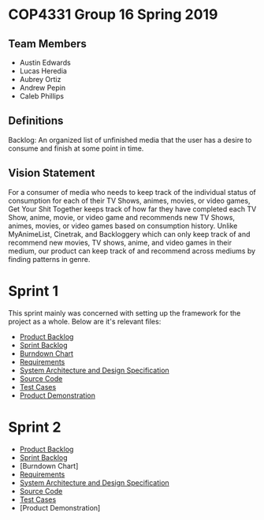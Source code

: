 # COP4331 Group 16 Spring 2019

## Team Members

- Austin Edwards
- Lucas Heredia
- Aubrey Ortiz
- Andrew Pepin
- Caleb Phillips

## Definitions

Backlog: An organized list of unfinished media that the user has a desire to consume and finish at some point in time.

## Vision Statement

For a consumer of media who needs to keep track of the individual status of consumption for each of their TV Shows, animes, movies, or video games, Get Your Shit Together keeps track of how far they have completed each TV Show, anime, movie, or video game and recommends new TV Shows, animes, movies, or video games based on consumption history. Unlike MyAnimeList, Cinetrak, and Backloggery which can only keep track of and recommend new movies, TV shows, anime, and video games in their medium, our product can keep track of and recommend across mediums by finding patterns in genre.

# Sprint 1
This sprint mainly was concerned with setting up the framework for the project as a whole. Below are it's relevant files:

-  [Product Backlog](https://github.com/ortiza0556/COP4331-Group-16/blob/master/BackLog.md)
-  [Sprint Backlog](https://github.com/ortiza0556/COP4331-Group-16/blob/master/Sprint1/BackLog.md)
-  [Burndown Chart](https://github.com/ortiza0556/COP4331-Group-16/blob/master/Sprint1/BurndownChart.png)
-  [Requirements](https://github.com/ortiza0556/COP4331-Group-16/blob/master/Requirements.md)
-  [System Architecture and Design Specification](https://github.com/ortiza0556/COP4331-Group-16/blob/master/SystemArchitecture.md)
-  [Source Code](https://github.com/ortiza0556/COP4331-Group-16/tree/master/Sprint1/src)
-  [Test Cases](https://github.com/ortiza0556/COP4331-Group-16/tree/master/Sprint1/TestCases)
-  [Product Demonstration](https://youtu.be/wXjwVzIEsGM)

# Sprint 2

-  [Product Backlog](https://github.com/ortiza0556/COP4331-Group-16/blob/master/BackLog.md)
-  [Sprint Backlog](https://github.com/ortiza0556/COP4331-Group-16/blob/master/Sprint2/BackLog.md)
-  [Burndown Chart]
-  [Requirements](https://github.com/ortiza0556/COP4331-Group-16/blob/master/Requirements.md)
-  [System Architecture and Design Specification](https://github.com/ortiza0556/COP4331-Group-16/blob/master/SystemArchitecture.md)
-  [Source Code](https://github.com/ortiza0556/COP4331-Group-16/tree/master/Sprint2/src)
-  [Test Cases](https://github.com/ortiza0556/COP4331-Group-16/tree/master/Sprint2/TestCases)
-  [Product Demonstration]
